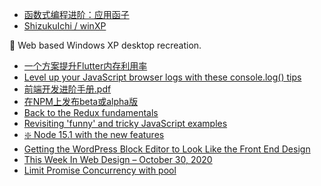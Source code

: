 * [函数式编程进阶：应用函子](https://juejin.im/post/6891820537736069134)
* [ ShizukuIchi / winXP](https://github.com/ShizukuIchi/winXP)
> 
      
🏁 Web based Windows XP desktop recreation. 
    
* [一个方案提升Flutter内存利用率](https://www.infoq.cn/article/4t9HrwJFvRh41X2328Gy)
* [Level up your JavaScript browser logs with these console.log() tips](https://dev.to/ackshaey/level-up-your-javascript-browser-logs-with-these-console-log-tips-55o2)
* [前端开发进阶手册.pdf](https://www.ershicimi.com/p/cd8829a210816779b55da761501d75ef)
* [在NPM上发布beta或alpha版](https://www.zcfy.cc/article/publishing-a-beta-or-alpha-version-to-npm)
* [Back to the Redux fundamentals](https://react.statuscode.com/issues/213)
* [Revisiting 'funny' and tricky JavaScript examples](https://javascriptweekly.com/issues/513)
* [❇️ Node 15.1 with the new features](https://nodeweekly.com/issues/363)
* [Getting the WordPress Block Editor to Look Like the Front End Design](https://css-tricks.com/getting-the-wordpress-block-editor-to-look-like-the-front-end-design/)
* [This Week In Web Design – October 30, 2020](https://1stwebdesigner.com/this-week-in-web-design-october-30-2020/)
* [Limit Promise Concurrency with pool](https://davidwalsh.name/promise-pool)
